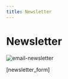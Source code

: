 ```yaml
---
title: Newsletter
---
```


# Newsletter

![email-newsletter](https://github.com/different-ways/theatrikiopa.eu/assets/16403754/4a5fac8f-7dd3-4a25-a161-06f88d6bea43)

[newsletter_form]

